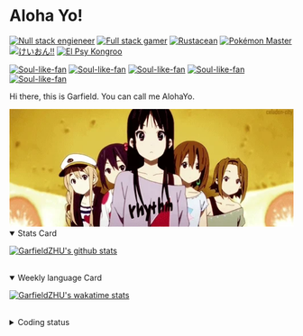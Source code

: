 # Aloha Yo!

[![Null stack engieneer](https://img.shields.io/badge/-Null_stack_engineer-a890f0)](https://github.com/GarfieldZHU)
[![Full stack gamer](https://img.shields.io/badge/-Full_stack_gamer-78c850)](https://steamcommunity.com/profiles/76561198092274492/)
[![Rustacean](https://img.shields.io/badge/-Rustacean-f74c00)](https://www.rust-lang.org/)
[![Pokémon Master](https://img.shields.io/badge/-Pokémon_Master-f8d030)](https://www.pokemon.com/us/pokedex/)
[![けいおん!!](https://img.shields.io/badge/-けいおん!!-f85888)](https://ja.wikipedia.org/wiki/%E6%94%BE%E8%AA%B2%E5%BE%8C%E3%83%86%E3%82%A3%E3%83%BC%E3%82%BF%E3%82%A4%E3%83%A0_(%E3%82%A2%E3%83%AB%E3%83%90%E3%83%A0))
[![El Psy Kongroo](https://img.shields.io/badge/-El_Psy_Kongroo-6890f0)](https://mzh.moegirl.org.cn/zh-hans/El_psy_congroo)


[![Soul-like-fan](https://img.shields.io/badge/-The_Untarnished-ef8b09)](https://store.steampowered.com/app/1245620/ELDEN_RING/)
[![Soul-like-fan](https://img.shields.io/badge/-The_Good_Hunter-9A1818)](https://store.playstation.com/zh-hans-hk/product/HP9000-CUSA03023_00-BLOODBORNE0000AS)
[![Soul-like-fan](https://img.shields.io/badge/-The_Ashen_One-a3a3a2)](https://store.steampowered.com/app/374320/DARK_SOULS_III)
[![Soul-like-fan](https://img.shields.io/badge/-The_Undead-b5674b)](https://store.steampowered.com/app/570940/DARK_SOULS_REMASTERED)
[![Soul-like-fan](https://img.shields.io/badge/-Sekiro-642927)](https://store.steampowered.com/app/814380/Sekiro_Shadows_Die_Twice__GOTY_Edition)



Hi there, this is Garfield. You can call me AlohaYo. 

<img width="640" src="https://raw.githubusercontent.com/GarfieldZHU/GarfieldZHU/master/assets/k-on-5.webp" />


<details open>
<summary>Stats Card</summary>
 
[![GarfieldZHU's github stats](https://github-readme-stats.vercel.app/api?username=GarfieldZHU&show_icons=true&theme=tokyonight)](https://github.com/anuraghazra/github-readme-stats)
 
</details>

<br/>

<details open>
<summary>Weekly language Card</summary>
 
[![GarfieldZHU's wakatime stats](https://github-readme-stats.vercel.app/api/wakatime?username=AlohaYo&theme=nightowl&layout=compact)](https://github.com/GarfieldZHU/GarfieldZHU)


<br/>

</details>

<details>

<summary>Coding status</summary>

<br/>

<!--START_SECTION:waka-->
**🐱 My GitHub Data** 

> 🏆 210 Contributions in the Year 2022
 > 
> 📦 499.4 kB Used in GitHub's Storage 
 > 
> 🚫 Not Opted to Hire
 > 
> 📜 65 Public Repositories 
 > 
> 🔑 36 Private Repositories  
 > 
**I'm an Early 🐤** 

```text
🌞 Morning    150 commits    ███████░░░░░░░░░░░░░░░░░░   28.9% 
🌆 Daytime    181 commits    ████████░░░░░░░░░░░░░░░░░   34.87% 
🌃 Evening    122 commits    ██████░░░░░░░░░░░░░░░░░░░   23.51% 
🌙 Night      66 commits     ███░░░░░░░░░░░░░░░░░░░░░░   12.72%

```


📊 **This Week I Spent My Time On** 

```text
💬 Programming Languages: 
TypeScript               6 hrs 2 mins        ██████████████████░░░░░░░   74.2% 
JavaScript               1 hr 16 mins        ████░░░░░░░░░░░░░░░░░░░░░   15.65% 
JSON                     26 mins             █░░░░░░░░░░░░░░░░░░░░░░░░   5.52% 
Bash                     7 mins              ░░░░░░░░░░░░░░░░░░░░░░░░░   1.44% 
Ruby                     6 mins              ░░░░░░░░░░░░░░░░░░░░░░░░░   1.43%

🔥 Editors: 
VS Code                  8 hrs 7 mins        █████████████████████████   100.0%

💻 Operating System: 
Mac                      8 hrs 7 mins        █████████████████████████   100.0%

```


 Last Updated on 21/04/2022 18:46:10 UTC
<!--END_SECTION:waka-->

</details>
